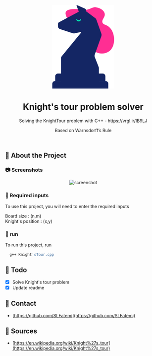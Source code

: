 <div align="center">

  <img src="https://github.com/MahdiyarGHD/KnightTour/raw/main/img/chess-pieace.png" alt="logo" width="200" height="auto" />
  <h1>Knight's tour problem solver</h1>
  
  <p>
    Solving the KnightTour problem with C++ - https://vrgl.ir/IB9LJ
  </p>
  <p>Based on Warnsdorff’s Rule</p>
  </div>
<br />
  

<!-- About the Project -->
## :star2: About the Project


<!-- Screenshots -->
### :camera: Screenshots

<div align="center"> 
  <img src="./demo.gif" alt="screenshot" />
</div>


<!-- Env Variables -->
### :key: Required inputs

To use this project, you will need to enter the required inputs

Board size : (n,m)  <br>
Knight's position : (x,y)

<!-- run -->
### :triangular_flag_on_post: run

To run this project, run

```bash
  g++ Knight'sTour.cpp
```

<!-- Roadmap -->
## :compass: Todo

* [x] Solve Knight's tour problem
* [x] Update readme 

<!-- Contact -->
## :handshake: Contact

- [https://github.com/SLFatemi](https://github.com/SLFatemi)


<!-- Acknowledgments -->
## :gem: Sources

 - [https://en.wikipedia.org/wiki/Knight%27s_tour](https://en.wikipedia.org/wiki/Knight%27s_tour)
